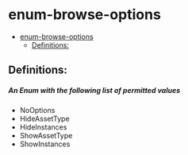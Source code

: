 <a name="enum-browse-options"></a>
# enum-browse-options
* [enum-browse-options](#enum-browse-options)
    * [Definitions:](#enum-browse-options-definitions)

<a name="enum-browse-options-definitions"></a>
## Definitions:
<a name="enum-browse-options-definitions-an-enum-with-the-following-list-of-permitted-values"></a>
##### An Enum with the following list of permitted values
- NoOptions
- HideAssetType
- HideInstances
- ShowAssetType
- ShowInstances

